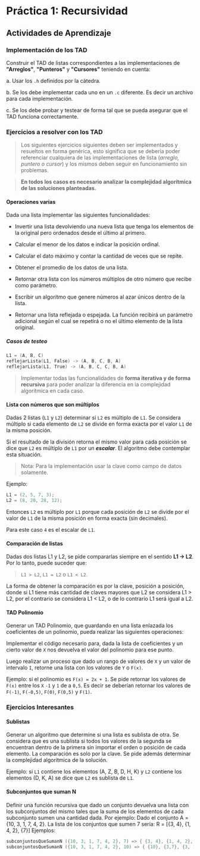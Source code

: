 # Práctica 1: Recursividad

## Actividades de Aprendizaje

### Implementación de los TAD

Construir el TAD de listas correspondientes a las implementaciones de **"Arreglos"**, **"Punteros"** y **"Cursores"**
teniendo en cuenta:

a. Usar los `.h` definidos por la cátedra.

b. Se los debe implementar cada uno en un `.c` diferente. Es decir un archivo para cada implementación.

c. Se los debe probar y testear de forma tal que se pueda asegurar que el TAD funciona correctamente.

### Ejercicios a resolver con los TAD

> Los siguientes ejercicios siguientes deben ser implementados y resueltos en forma genérica, esto significa que se
> debería poder referenciar cualquiera de las implementaciones de lista (*arreglo, puntero o cursor*) y los mismos deben
> seguir en funcionamiento sin problemas.

> **En todos los casos es necesario analizar la complejidad algorítmica de las soluciones planteadas.**

#### Operaciones varias

Dada una lista implementar las siguientes funcionalidades:

- Invertir una lista devolviendo una nueva lista que tenga los elementos de la original pero ordenados desde el último al primero.

- Calcular el menor de los datos e indicar la posición ordinal.

- Calcular el dato máximo y contar la cantidad de veces que se repite.

- Obtener el promedio de los datos de una lista.

- Retornar otra lista con los números múltiplos de otro número que recibe como parámetro.

- Escribir un algoritmo que genere números al azar únicos dentro de la lista.

- Retornar una lista reflejada o espejada. La función recibirá un parámetro adicional según el cual se repetirá o no el último elemento de la lista original.

##### Casos de testeo

```C
L1 = (A, B, C)
reflejarLista(L1, False) -> (A, B, C, B, A)
reflejarLista(L1, True) -> (A, B, C, C, B, A)
```

> Implementar todas las funcionalidades de **forma iterativa y de forma recursiva** para poder analizar la diferencia en la complejidad algorítmica en cada caso.

#### Lista con números que son múltiplos

Dadas 2 listas (`L1` y `L2`) determinar si `L2` es múltiplo de `L1`.
Se considera múltiplo si cada elemento de `L2` se divide en forma exacta por el valor `L1` de la misma posición.

Si el resultado de la división retorna el mismo valor para cada posición se dice que `L2` es múltiplo de `L1` por un
***escalar***. El algoritmo debe contemplar esta situación.

> Nota: Para la implementación usar la clave como campo de datos solamente.

Ejemplo:

```C
L1 = (2, 5, 7, 3);
L2 = (8, 20, 28, 12);
```

Entonces `L2` es múltiplo por `L1` porque cada posición de `L2` se divide por el valor de `L1` de la misma posición en
forma exacta (sin decimales).

Para este caso `4` es el escalar de `L1`.

#### Comparación de listas

Dadas dos listas L1 y L2, se pide compararlas siempre en el sentido **L1 -> L2**. Por lo tanto, puede suceder que:

> `L1 > L2`, `L1 = L2` o `L1 < L2`.

La forma de obtener la comparación es por la clave, posición a posición, donde si L1 tiene más cantidad de claves
mayores que L2 se considera L1 > L2, por el contrario se considera L1 < L2, o de lo contrario L1 será igual a L2.

#### TAD Polinomio

Generar un TAD Polinomio, que guardando en una lista enlazada los coeficientes de un polinomio, pueda realizar las
siguientes operaciones:

Implementar el código necesario para, dada la lista de coeficientes y un cierto valor de `X` nos devuelva el valor del
polinomio para ese punto.

Luego realizar un proceso que dado un rango de valores de `X` y un valor de intervalo `I`, retorne una lista con los
valores de `Y` o `F(x)`.

Ejemplo: si el polinomio es `F(x) = 2x + 1`. Se pide retornar los valores de `F(x)` entre los `X` `-1` y `1` de a `0,5`.
Es decir se deberían retornar los valores de `F(-1)`, `F(-0,5)`, `F(0)`, `F(0,5)` y `F(1)`.

### Ejercicios Interesantes

#### Sublistas

Generar un algoritmo que determine si una lista es sublista de otra. Se considera que es una sublista si todos los
valores de la segunda se encuentran dentro de la primera sin importar el orden o posición de cada elemento. La
comparación es solo por la clave. Se pide además determinar la complejidad algorítmica de la solución.

Ejemplo: si `L1` contiene los elementos (A, Z, B, D, H, K) y `L2` contiene los elementos (D, K, A) se dice que `L2` es
sublista de `L1`.

#### Subconjuntos que suman N

Definir una función recursiva que dado un conjunto devuelva una lista con los subconjuntos del mismo tales que la suma
de los elementos de cada subconjunto
sumen una cantidad dada. Por ejemplo: Dado el conjunto A = {10, 3, 1, 7, 4, 2}. La
lista de los conjuntos que sumen 7 sería: R = [{3, 4}, {1, 4, 2}, {7}]
Ejemplos:

```C
subconjuntosQueSumanN ({10, 3, 1, 7, 4, 2}, 7) => { {3, 4}, {1, 4, 2}, {7} }
subconjuntosQueSumanN ({10, 3, 1, 7, 4, 2}, 10) => { {10}, {3,7}, {3, 1, 4, 2}, {1, 7, 2} }
```
